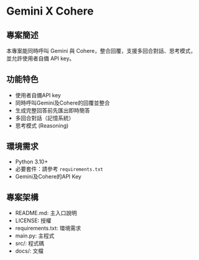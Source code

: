 # Gemini X Cohere

## 專案簡述
本專案能同時呼叫 Gemini 與 Cohere，整合回覆，支援多回合對話、思考模式，並允許使用者自備 API key。

## 功能特色
- 使用者自備API key
- 同時呼叫Gemini及Cohere的回覆並整合
- 生成完整回答前先匯出即時簡答
- 多回合對話（記憶系統）
- 思考模式 (Reasoning)

## 環境需求
- Python 3.10+
- 必要套件：請參考 `requirements.txt`
- Gemini及Cohere的API Key

## 專案架構
- README.md: 主入口說明
- LICENSE: 授權
- requirements.txt: 環境需求
- main.py: 主程式
- src/: 程式碼
- docs/: 文檔
